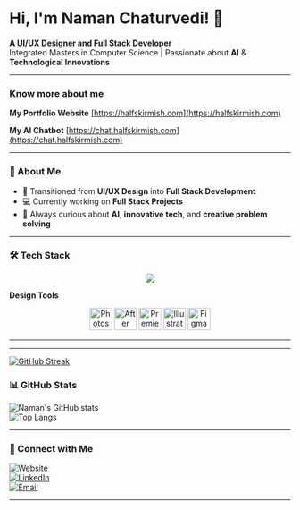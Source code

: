 # Hi, I'm Naman Chaturvedi! :wave:


**A UI/UX Designer and Full Stack Developer**  
Integrated Masters in Computer Science | Passionate about **AI** & **Technological Innovations**  

---

### Know more about me
**My Portfolio Website**
[https://halfskirmish.com](https://halfskirmish.com)

**My AI Chatbot**
[https://chat.halfskirmish.com](https://chat.halfskirmish.com)

---

### 🚀 About Me  
- 🎨 Transitioned from **UI/UX Design** into **Full Stack Development**  
- 💻 Currently working on **Full Stack Projects**  
- 🌱 Always curious about **AI**, **innovative tech**, and **creative problem solving**  

---


### 🛠️ Tech Stack  

<p align="center">
  <img src="https://skillicons.dev/icons?i=nextjs,react,tailwind,html,css,javascript,nodejs,express,mongodb,python,&theme=light&perline=5" />
</p>

**Design Tools**
<p align="center">
  <img src="https://cdn.jsdelivr.net/gh/devicons/devicon/icons/photoshop/photoshop-original.svg" alt="Photoshop" width="40" height="40"/>
  <img src="https://cdn.jsdelivr.net/gh/devicons/devicon/icons/aftereffects/aftereffects-original.svg" alt="After Effects" width="40" height="40"/>
  <img src="https://cdn.jsdelivr.net/gh/devicons/devicon/icons/premierepro/premierepro-original.svg" alt="Premiere Pro" width="40" height="40"/>
  <img src="https://cdn.jsdelivr.net/gh/devicons/devicon/icons/illustrator/illustrator-original.svg" alt="Illustrator" width="40" height="40"/>
  <img src="https://cdn.jsdelivr.net/gh/devicons/devicon/icons/figma/figma-original.svg" alt="Figma" width="40" height="40"/>
</p>

---
---
[![GitHub Streak](https://streak-stats.demolab.com?user=naman-1905&theme=radical&hide_border=true)](https://git.io/streak-stats)

### 📊 GitHub Stats  
![Naman's GitHub stats](https://github-readme-stats.vercel.app/api?username=naman-1905&show_icons=true&theme=radical)  
![Top Langs](https://github-readme-stats.vercel.app/api/top-langs/?username=naman-1905&layout=compact&theme=radical) 

---

### 🔗 Connect with Me  
[![Website](https://img.shields.io/badge/Website-222222?style=for-the-badge&logo=Google-chrome&logoColor=white)](https://halfskirmish.com)  
[![LinkedIn](https://img.shields.io/badge/LinkedIn-0A66C2?style=for-the-badge&logo=linkedin&logoColor=white)](https://linkedin.com/in/naman1905)  
[![Email](https://img.shields.io/badge/Email-D14836?style=for-the-badge&logo=gmail&logoColor=white)](mailto:namansdiaries@gmail.com)  

---

